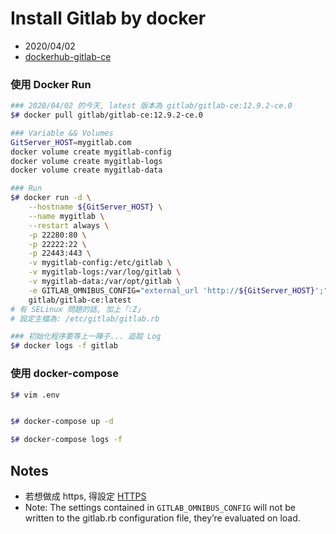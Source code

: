 # Install Gitlab by docker

- 2020/04/02
- [dockerhub-gitlab-ce](https://hub.docker.com/r/gitlab/gitlab-ce)


### 使用 Docker Run
```bash
### 2020/04/02 的今天, latest 版本為 gitlab/gitlab-ce:12.9.2-ce.0
$# docker pull gitlab/gitlab-ce:12.9.2-ce.0

### Variable && Volumes
GitServer_HOST=mygitlab.com
docker volume create mygitlab-config
docker volume create mygitlab-logs
docker volume create mygitlab-data

### Run
$# docker run -d \
    --hostname ${GitServer_HOST} \
    --name mygitlab \
    --restart always \
    -p 22280:80 \
    -p 22222:22 \
    -p 22443:443 \
    -v mygitlab-config:/etc/gitlab \
    -v mygitlab-logs:/var/log/gitlab \
    -v mygitlab-data:/var/opt/gitlab \
    -e GITLAB_OMNIBUS_CONFIG="external_url 'http://${GitServer_HOST}';" \
    gitlab/gitlab-ce:latest
# 有 SELinux 問題的話, 加上「:Z」
# 設定主檔為: /etc/gitlab/gitlab.rb

### 初始化程序要等上一陣子... 追蹤 Log
$# docker logs -f gitlab
```

### 使用 docker-compose
```bash
$# vim .env


$# docker-compose up -d

$# docker-compose logs -f
```



## Notes

- 若想做成 https, 得設定 [HTTPS](https://docs.gitlab.com/omnibus/settings/nginx.html#enable-https)
- Note: The settings contained in `GITLAB_OMNIBUS_CONFIG` will not be written to the gitlab.rb configuration file, they’re evaluated on load.